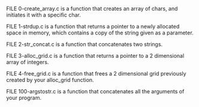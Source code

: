 FILE 0-create_array.c is a function that creates an array of chars, and initiates it with a specific char.

FILE 1-strdup.c is a function that returns a pointer to a newly allocated space in memory, which contains a copy of the string given as a parameter.

FILE 2-str_concat.c is a function that concatenates two strings.

FILE 3-alloc_grid.c is a function that returns a pointer to a 2 dimensional array of integers.

FILE 4-free_grid.c is a function that frees a 2 dimensional grid previously created by your alloc_grid function.

FILE 100-argstostr.c is a function that concatenates all the arguments of your program.
